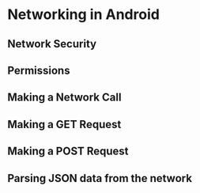 # Networking in Android

## Network Security

## Permissions

## Making a Network Call

## Making a GET Request

## Making a POST Request

## Parsing JSON data from the network